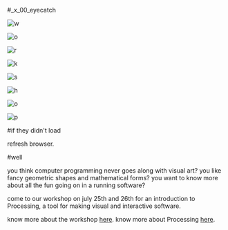 #_x_00_eyecatch

![w](https://raw.githubusercontent.com/ccc-cgj/workshop_x/master/_x_00/_eyecatch_imgs/w.png)

![o](https://raw.githubusercontent.com/ccc-cgj/workshop_x/master/_x_00/_eyecatch_imgs/o.PNG)

![r](https://raw.githubusercontent.com/ccc-cgj/workshop_x/master/_x_00/_eyecatch_imgs/r.PNG)

![k](https://raw.githubusercontent.com/ccc-cgj/workshop_x/master/_x_00/_eyecatch_imgs/k.PNG)

![s](https://raw.githubusercontent.com/ccc-cgj/workshop_x/master/_x_00/_eyecatch_imgs/s.PNG)

![h](https://raw.githubusercontent.com/ccc-cgj/workshop_x/master/_x_00/_eyecatch_imgs/h.PNG)

![o](https://raw.githubusercontent.com/ccc-cgj/workshop_x/master/_x_00/_eyecatch_imgs/o2.PNG)

![p](https://raw.githubusercontent.com/ccc-cgj/workshop_x/master/_x_00/_eyecatch_imgs/p.PNG)

#if they didn't load

refresh browser.

#well

you think computer programming never goes along with visual art?
you like fancy geometric shapes and mathematical forms?
you want to know more about all the fun going on in a running software?

come to our workshop on july 25th and 26th for an introduction to Processing, a tool for making visual and interactive software.

know more about the workshop [here](/_README.md).
know more about Processing [here](http://processing.org/).
